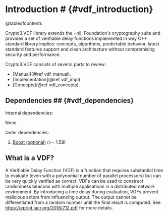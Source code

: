 # Introduction # {#vdf_introduction}

@tableofcontents

Crypto3.VDF library extends the =nil; Foundation's cryptography suite and provides a set of verifiable delay functions
 implemented in way C++ standard library implies: concepts, algorithms, predictable behavior, latest standard features support and clean architecture without compromising security and performance.
 
Crypto3.VDF consists of several parts to review:
* [Manual](@ref vdf_manual).
* [Implementation](@ref vdf_impl).
* [Concepts](@ref vdf_concepts).

## Dependencies ## {#vdf_dependencies}

Internal dependencies:

None

Outer dependencies:
1. [Boost (optional)](https://boost.org) (>= 1.58)

## What is a VDF?

A Verifiable Delay Function (VDF) is a function that requires substantial time
to evaluate (even with a polynomial number of parallel processors) but can be
very quickly verified as correct. VDFs can be used to construct randomness
beacons with multiple applications in a distributed network environment. By
introducing a time delay during evaluation, VDFs prevent malicious actors from
influencing output. The output cannot be differentiated from a random number
until the final result is computed.  See <https://eprint.iacr.org/2018/712.pdf>
for more details.